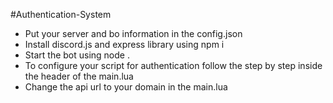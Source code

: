 #Authentication-System

* Put your server and bo information in the config.json
* Install discord.js and express library using npm i
* Start the bot using node .
* To configure your script for authentication follow the step by step inside the header of the main.lua
* Change the api url to your domain in the main.lua
